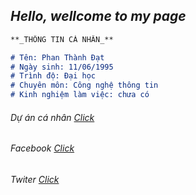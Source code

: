 ## _Hello, wellcome to my page_


```markdown
**_THÔNG TIN CÁ NHÂN_**

# Tên: Phan Thành Đạt
# Ngày sinh: 11/06/1995
# Trình độ: Đại học
# Chuyên môn: Công nghệ thông tin
# Kinh nghiệm làm việc: chưa có
```
###### Dự án cá nhân [Click](https://github.com/pthdat1995/1611020039-PhanThanhDat)
###### Facebook [Click](https://www.facebook.com/pthdat.95)
###### Twiter [Click](https://twitter.com/pthdat1995)



